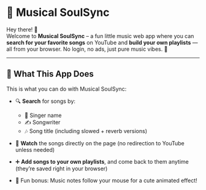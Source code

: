 # 🎵 Musical SoulSync

Hey there! 👋  
Welcome to **Musical SoulSync** – a fun little music web app where you can **search for your favorite songs** on YouTube and **build your own playlists** — all from your browser.
No login, no ads, just pure music vibes. 💫

---

## 🌟 What This App Does

This is what you can do with Musical SoulSync:

- 🔍 **Search** for songs by:
  - 🎤 Singer name
  - ✍️ Songwriter
  - 🎶 Song title (including slowed + reverb versions)
  
- 🎥 **Watch** the songs directly on the page (no redirection to YouTube unless needed)

- ➕ **Add songs to your own playlists**, and come back to them anytime (they’re saved right in your browser)

- 💃 Fun bonus: Music notes follow your mouse for a cute animated effect!
